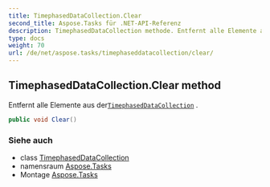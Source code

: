 ```yaml
---
title: TimephasedDataCollection.Clear
second_title: Aspose.Tasks für .NET-API-Referenz
description: TimephasedDataCollection methode. Entfernt alle Elemente aus derTimephasedDataCollection .
type: docs
weight: 70
url: /de/net/aspose.tasks/timephaseddatacollection/clear/
---
```

## TimephasedDataCollection.Clear method

Entfernt alle Elemente aus der[`TimephasedDataCollection`](../) .

```csharp
public void Clear()
```

### Siehe auch

* class [TimephasedDataCollection](../)
* namensraum [Aspose.Tasks](../../timephaseddatacollection/)
* Montage [Aspose.Tasks](../../../)


